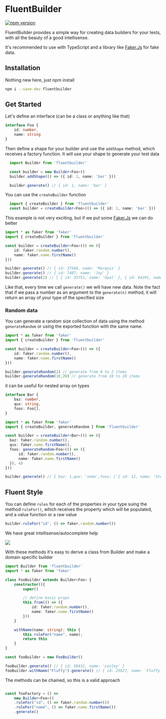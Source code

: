 # FluentBuilder
[![npm version](https://badge.fury.io/js/fluentbuilder.svg)](https://badge.fury.io/js/fluentbuilder)


FluentBuilder provides a simple way for creating data builders for your tests, with all the beauty of a good intellisense.

It's recommended to use with TypeScript and a library like [Faker.Js](https://github.com/marak/Faker.js/) for fake data.

## Installation

Nothing new here, just npm install
```sh
npm i --save-dev fluentbuilder
```

## Get Started

Let's define an interface (can be a class or anything like that)

```ts
interface Foo {
    id: number,
    name: string
}
```

Then define a shape for your builder and use the `addShape` method, which receives a factory function. It will use your shape to generate your test data

```ts
  import Builder from 'fluentbuilder'

  const builder = new Builder<Foo>()
  builder.addShape(() => ({ id: 1, name: 'bar' }))

  builder.generate() // { id: 1, name: 'bar' }
```

You can use the `createBuilder` function

```ts
  import { createBuilder } from 'fluentbuilder'
  const builder = createBuilder<Foo>(() => ({ id: 1, name: 'bar' }))
```

This example is not very exciting, but if we put some [Faker.Js](https://github.com/marak/Faker.js/) we can do better

```ts
import * as faker from 'faker'
import { createBuilder } from 'fluentbuilder'

const builder = createBuilder<Foo>(() => ({ 
    id: faker.random.number(),
    name: faker.name.firstName()
}))

builder.generate() // { id: 37566, name: 'Marquis' }
builder.generate() // { id: 7487, name: 'Joy' }
builder.generate(2) // [ { id: 35751, name: 'Opal' }, { id: 94291, name: 'Savion' } ]
```

Like that, every time we call `generate()` we will have new data. Note the fact that if we pass a number as an argument to the `generate(n)` method, it will return an array of your type of the specified size

### Random data

You can generate a random size collection of data using the method `generateRandom` or using the exported function with the same name.


```ts
import * as faker from 'faker'
import { createBuilder } from 'fluentbuilder'

const builder = createBuilder<Foo>(() => ({ 
    id: faker.random.number(),
    name: faker.name.firstName()
}))

builder.generateRandom(2) // generate from 0 to 2 items
builder.generateRandom(10,20) // generate from 10 to 20 items
```

it can be useful for nested array on types


```ts
interface Bar {
    baz: number,
    qux: string,
    foos: Foo[],
}

import * as faker from 'faker'
import { createBuilder, generateRandom } from 'fluentbuilder'

const builder = createBuilder<Bar>(() => ({
  baz: faker.random.number(),
  qux: faker.name.firstName(),
  foos: generateRandom<Foo>(() => ({
      id: faker.random.number(),
      name: faker.name.firstName()
  }), 4)
}))

builder.generate() // { baz: 1,qux: 'some',foos: [ { id: 12, name: 'Steve' }, { id: 5, name: 'Jack' } ] }
```


## Fluent Style

You can define `rules` for each of the properties in your type suing the method `ruleFor()`, which receives the property which will be populated, and a value function or a raw value

```ts
builder.ruleFor("id", () => faker.random.number())
```

We have great intellisense/autocomplete help

![](https://raw.githubusercontent.com/lucasteles/fluentbuilder/master/img/strcomplete.gif)



With these methods it's easy to derive a class from Builder<T> and make a domain specific builder

```ts
import Builder from 'fluentbuilder'
import * as faker from 'faker'

class FooBuilder extends Builder<Foo> {
    constructor(){
        super()

        // define basic props
        this.from(() => ({
            id: faker.random.number(),
            name: faker.name.firstName()
        }))
    }

    withName(name: string): this {
        this.ruleFor("name", name);
        return this
    }
}

const fooBuilder = new FooBuilder()

fooBuilder.generate() // { id: 58431, name: 'Lesley' }
fooBuilder.withName("Fluffy").generate() // { id: 25927, name: 'Fluffy' }

```

The methods can be chained, so this is a valid approach

```ts

const fooFactory = () =>
    new Builder<Foo>()
    .ruleFor("id", () => faker.random.number())
    .ruleFor("name", () => faker.name.firstName())
    .generate()

```
